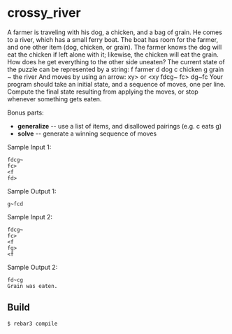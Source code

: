 crossy_river
============

A farmer is traveling with his dog, a chicken, and a bag of grain. He comes to a river,
which has a small ferry boat. The boat has room for the farmer, and one other item
(dog, chicken, or grain). The farmer knows the dog will eat the chicken if left alone
with it; likewise, the chicken will eat the grain. How does he get everything to the other
side uneaten? The current state of the puzzle can be represented by a string:
f farmer d dog c chicken g grain ~ the river And moves by using an arrow:
xy> or <xy fdcg~ fc> dg~fc
Your program should take an initial state, and a sequence of moves, one per line.
Compute the final state resulting from applying the moves, or stop whenever something gets eaten.
 
Bonus parts:
- **generalize** -- use a list of items, and disallowed pairings (e.g. c eats g)
- **solve** -- generate a winning sequence of moves
 
Sample Input 1:
```
fdcg~
fc>
<f
fd>
```
Sample Output 1:
```
g~fcd
```
Sample Input 2:
```
fdcg~
fc>
<f
fg>
<f
```
Sample Output 2:
```
fd~cg
Grain was eaten.
```

Build
-----

    $ rebar3 compile
